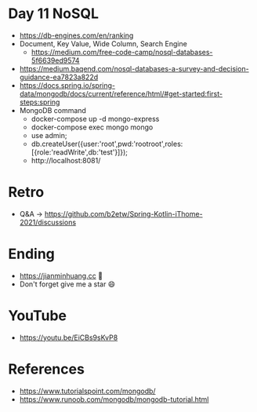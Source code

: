 # Day 11 NoSQL
* https://db-engines.com/en/ranking
* Document, Key Value, Wide Column, Search Engine
  * https://medium.com/free-code-camp/nosql-databases-5f6639ed9574
* https://medium.baqend.com/nosql-databases-a-survey-and-decision-guidance-ea7823a822d
* https://docs.spring.io/spring-data/mongodb/docs/current/reference/html/#get-started:first-steps:spring
* MongoDB command
  * docker-compose up -d mongo-express
  * docker-compose exec mongo mongo
  * use admin;
  * db.createUser({user:'root',pwd:'rootroot',roles:[{role:'readWrite',db:'test'}]});
  * http://localhost:8081/

# Retro
* Q&A -> https://github.com/b2etw/Spring-Kotlin-iThome-2021/discussions

# Ending
* https://jianminhuang.cc 🌈
* Don't forget give me a star 😄

# YouTube
* https://youtu.be/EiCBs9sKvP8

# References
* https://www.tutorialspoint.com/mongodb/
* https://www.runoob.com/mongodb/mongodb-tutorial.html
